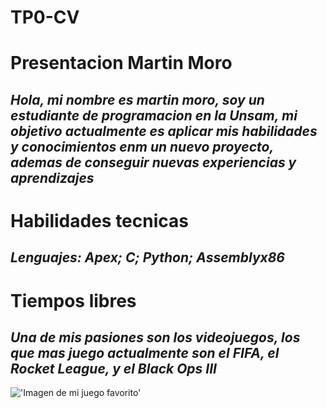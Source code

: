 # TP0-CV

# **Presentacion Martin Moro**
## _Hola, mi nombre es martin moro, soy un estudiante de programacion en la Unsam, mi objetivo actualmente es aplicar mis habilidades y conocimientos enm un nuevo proyecto, ademas de conseguir nuevas experiencias y aprendizajes_
# **Habilidades tecnicas**
## _Lenguajes: Apex; C; Python; Assemblyx86_

# **Tiempos libres**
## _Una de mis pasiones son los videojuegos, los que mas juego actualmente son el FIFA, el Rocket League, y el Black Ops III_
!['Imagen de mi juego favorito'](https://encrypted-tbn0.gstatic.com/images?q=tbn:ANd9GcR36gfZILKX1XU4JdElaZYQFqDXg0XDiRyLdQ&s)
